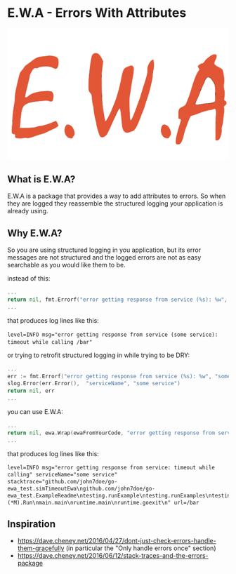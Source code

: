 # E.W.A - Errors With Attributes

![ewa.png](ewa.png)

## What is E.W.A?

E.W.A is a package that provides a way to add attributes to errors. So when they are logged they 
reassemble the structured logging your application is already using.

## Why E.W.A?

So you are using structured logging in you application, but its error messages are not structured 
and the logged errors are not as easy searchable as you would like them to be. 

instead of this:

```go
...
return nil, fmt.Errorf("error getting response from service (%s): %w", "some service", errorFromYourCode)
...
```

that produces log lines like this:

`level=INFO msg="error getting response from service (some service): timeout while calling /bar"`

or trying to retrofit structured logging in while trying to be DRY:

```go
...
err := fmt.Errorf("error getting response from service (%s): %w", "some service", errorFromYourCode)
slog.Error(err.Error(),  "serviceName", "some service")
return nil, err
...
```

you can use E.W.A:

```go
...
return nil, ewa.Wrap(ewaFromYourCode, "error getting response from service", "serviceName", "some service")
...
```

that produces log lines like this:

```log
level=INFO msg="error getting response from service: timeout while calling" serviceName="some service" stacktrace="github.com/john7doe/go-ewa_test.simTimeoutEwa\ngithub.com/john7doe/go-ewa_test.ExampleReadme\ntesting.runExample\ntesting.runExamples\ntesting.(*M).Run\nmain.main\nruntime.main\nruntime.goexit\n" url=/bar
```

## Inspiration

* https://dave.cheney.net/2016/04/27/dont-just-check-errors-handle-them-gracefully (in particular the "Only handle errors once" section)
* https://dave.cheney.net/2016/06/12/stack-traces-and-the-errors-package
